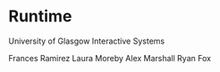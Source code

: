 # Runtime

University of Glasgow
Interactive Systems

Frances Ramirez
Laura Moreby
Alex Marshall
Ryan Fox
